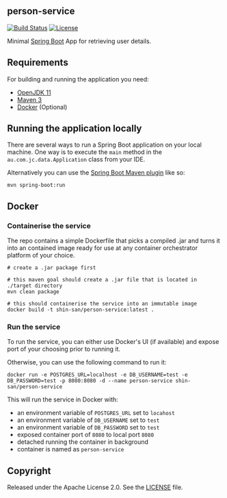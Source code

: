 ## person-service

[![Build Status](https://github.com/shin-san/person-service/actions/workflows/build-push.yml/badge.svg)](https://github.com/shin-san/person-service/actions/workflows/build-push.yml)
[![License](http://img.shields.io/:license-apache-blue.svg)](http://www.apache.org/licenses/LICENSE-2.0.html)

Minimal [Spring Boot](http://projects.spring.io/spring-boot/) App for retrieving user details.

## Requirements

For building and running the application you need:

- [OpenJDK 11](https://openjdk.org/projects/jdk/11/)
- [Maven 3](https://maven.apache.org)
- [Docker](https://docs.docker.com/get-docker/) (Optional)

## Running the application locally

There are several ways to run a Spring Boot application on your local machine. One way is to execute the `main` method in the `au.com.jc.data.Application` class from your IDE.

Alternatively you can use the [Spring Boot Maven plugin](https://docs.spring.io/spring-boot/docs/current/reference/html/build-tool-plugins-maven-plugin.html) like so:

```shell
mvn spring-boot:run
```

## Docker

### Containerise the service

The repo contains a simple Dockerfile that picks a compiled .jar and turns it into an contained image ready for use at any container orchestrator platform of your choice.

```shell
# create a .jar package first

# this maven goal should create a .jar file that is located in ./target directory
mvn clean package

# this should containerise the service into an immutable image
docker build -t shin-san/person-service:latest .
```

### Run the service

To run the service, you can either use Docker's UI (if available) and expose port of your choosing prior to running it.

Otherwise, you can use the following command to run it:
```shell
docker run -e POSTGRES_URL=localhost -e DB_USERNAME=test -e DB_PASSWORD=test -p 8080:8080 -d --name person-service shin-san/person-service
```

This will run the service in Docker with:
- an environment variable of `POSTGRES_URL` set to `locahost`
- an environment variable of `DB_USERNAME` set to `test`
- an environment variable of `DB_PASSWORD` set to `test`
- exposed container port of `8080` to local port `8080`
- detached running the container in background
- container is named as `person-service`  

## Copyright

Released under the Apache License 2.0. See the [LICENSE](https://github.com/shin-san/person-service/blob/master/LICENSE) file.
